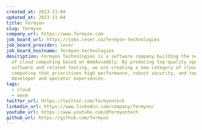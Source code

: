 ```yaml
---
created_at: 2023-11-04
updated_at: 2023-11-04
title: Fermyon
slug: fermyon
company_url: https://www.fermyon.com
job_board_url: https://jobs.lever.co/fermyon-technologies
job_board_provider: lever
job_board_hostname: fermyon-technologies
description: Fermyon Technologies is a software company building the next wave
  of cloud computing based on WebAssembly. By producing top-quality open source
  software and related tooling, we are creating a new category of cloud
  computing that prioritizes high performance, robust security, and top-notch
  developer and operator experiences.
tags:
  - cloud
  - wasm
twitter_url: https://twitter.com/fermyontech
linkedin_url: https://www.linkedin.com/company/fermyon/
youtube_url: https://www.youtube.com/@fermyontech
github_url: https://github.com/fermyon
---
```

